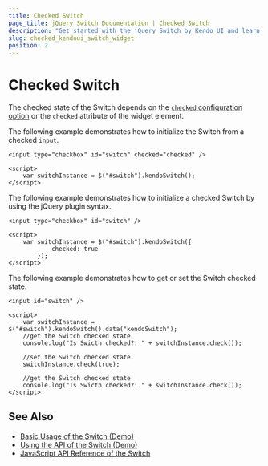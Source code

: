 ```yaml
---
title: Checked Switch
page_title: jQuery Switch Documentation | Checked Switch
description: "Get started with the jQuery Switch by Kendo UI and learn how to apply its checked and unchecked state."
slug: checked_kendoui_switch_widget
position: 2
---
```


# Checked Switch

The checked state of the Switch depends on the [`checked` configuration option](/api/javascript/ui/switch#checked) or the `checked` attribute of the widget element.

The following example demonstrates how to initialize the Switch from a checked `input`.

    <input type="checkbox" id="switch" checked="checked" />

    <script>
        var switchInstance = $("#switch").kendoSwitch();
    </script>

The following example demonstrates how to initialize a checked Switch by using the jQuery plugin syntax.

    <input type="checkbox" id="switch" />

    <script>
        var switchInstance = $("#switch").kendoSwitch({
                checked: true
            });
    </script>
	
The following example demonstrates how to get or set the Switch checked state.

	<input id="switch" />

	<script>
		var switchInstance = $("#switch").kendoSwitch().data("kendoSwitch");
		//get the Switch checked state
		console.log("Is Swicth checked?: " + switchInstance.check());
	
		//set the Switch checked state
		switchInstance.check(true);
	
		//get the Switch checked state
		console.log("Is Swicth checked?: " + switchInstance.check());
	</script>

## See Also

* [Basic Usage of the Switch (Demo)](https://demos.telerik.com/kendo-ui/switch/index)
* [Using the API of the Switch (Demo)](https://demos.telerik.com/kendo-ui/switch/api)
* [JavaScript API Reference of the Switch](/api/javascript/ui/switch)
